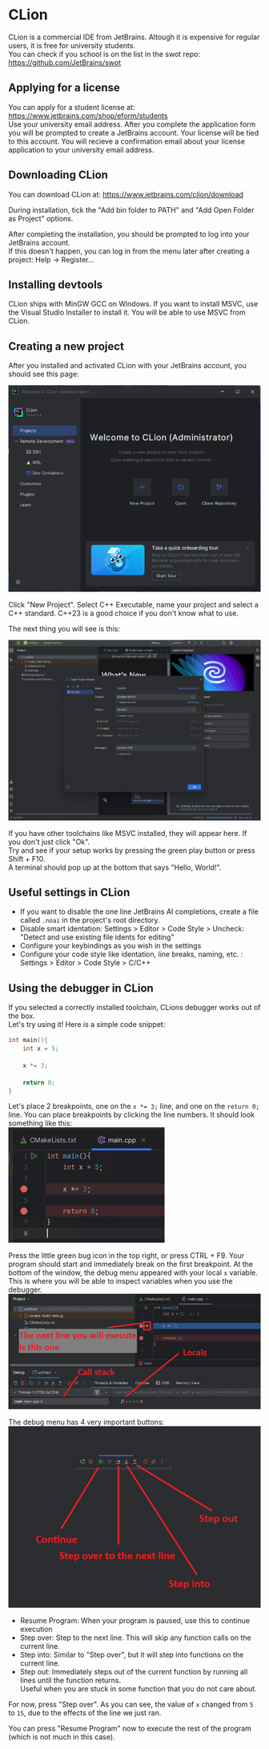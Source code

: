 # CLion

CLion is a commercial IDE from JetBrains. Altough it is expensive for regular users, it is free for university students. <br>
You can check if you school is on the list in the swot repo: <https://github.com/JetBrains/swot>

## Applying for a license

You can apply for a student license at: <https://www.jetbrains.com/shop/eform/students> <br>
Use your university email address. After you complete the application form you will be prompted to create a JetBrains account. Your license will be tied to this account. You will recieve a confirmation email about your license application to your university email address.

## Downloading CLion

You can download CLion at: <https://www.jetbrains.com/clion/download>


During installation, tick the "Add bin folder to PATH" and "Add Open Folder as Project" options.

After completing the installation, you should be prompted to log into your JetBrains account.<br>
If this doesn't happen, you can log in from the menu later after creating a project: Help -> Register...

## Installing devtools

CLion ships with MinGW GCC on Windows. If you want to install MSVC, use the Visual Studio Installer to install it. You will be able to use MSVC from CLion.

## Creating a new project

After you installed and activated CLion with your JetBrains account, you should see this page:

![alt text](../../public/assets/clion/clion-1.png)

Click "New Project". Select C++ Executable, name your project and select a C++ standard. C++23 is a good choice if you don't know what to use.

The next thing you will see is this:

![alt text](../../public/assets/clion/clion-2.png)

If you have other toolchains like MSVC installed, they will appear here. If you don't just click "Ok".<br>
Try and see if your setup works by pressing the green play button or press Shift + F10.<br>
A terminal should pop up at the bottom that says "Hello, World!".

## Useful settings in CLion

* If you want to disable the one line JetBrains AI completions, create a file called `.noai` in the project's root directory.
* Disable smart identation: Settings > Editor > Code Style > Uncheck: "Detect and use existing file idents for editing"
* Configure your keybindings as you wish in the settings
* Configure your code style like identation, line breaks, naming, etc. : Settings > Editor > Code Style > C/C++

## Using the debugger in CLion

If you selected a correctly installed toolchain, CLions debugger works out of the box.<br>
Let's try using it! Here is a simple code snippet:
```cpp
int main(){
    int x = 5;

    x *= 3;

    return 0;
}
```

Let's place 2 breakpoints, one on the `x *= 3;` line, and one on the `return 0;` line. You can place breakpoints by clicking the line numbers. It should look something like this: <br>
![alt text](../../public/assets/clion/clion-3.png)

Press the little green bug icon in the top right, or press CTRL + F9. Your program should start and immediately break on the first breakpoint. At the bottom of the window, the debug menu appeared with your local `x` variable. This is where you will be able to inspect variables when you use the debugger.<br>
![alt text](../../public/assets/clion/clion-5.png)


The debug menu has 4 very important buttons:<br>
![alt text](../../public/assets/clion/clion-4.png)

* Resume Program: When your program is paused, use this to continue execution
* Step over: Step to the next line. This will skip any function calls on the current line.
* Step into: Similar to "Step over", but it will step into functions on the current line.
* Step out: Immediately steps out of the current function by running all lines until the function returns.<br>
Useful when you are stuck in some function that you do not care about.

For now, press "Step over". As you can see, the value of `x` changed from `5` to `15`, due to the effects of the line we just ran.

You can press "Resume Program" now to execute the rest of the program (which is not much in this case).